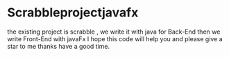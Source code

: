 # Scrabbleprojectjavafx
the existing project is scrabble , we write it with java for Back-End then we write Front-End with javaFx I hope this code will help you and please give a star to me thanks have a good time.

